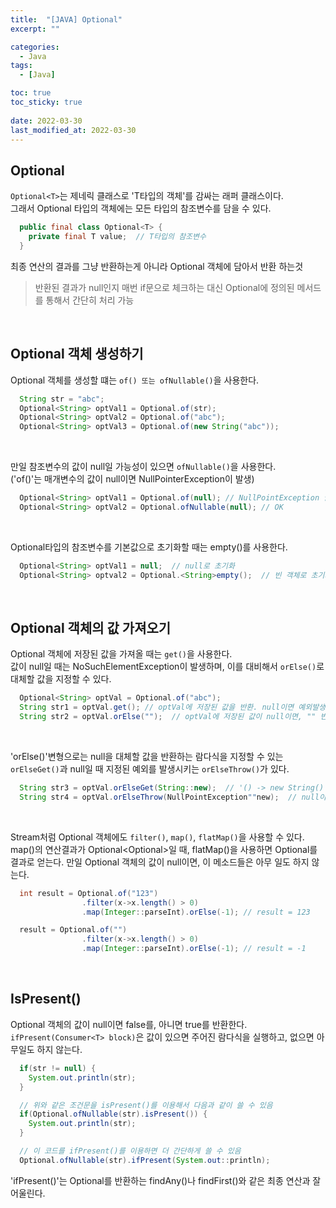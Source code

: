 ```yaml
---
title:  "[JAVA] Optional"
excerpt: ""

categories:
  - Java
tags:
  - [Java]

toc: true
toc_sticky: true
 
date: 2022-03-30
last_modified_at: 2022-03-30
---
```


## Optional<T>
`Optional<T>`는 제네릭 클래스로 'T타입의 객체'를 감싸는 래퍼 클래스이다.<br>
그래서 Optional 타입의 객체에는 모든 타입의 참조변수를 담을 수 있다.

```java
  public final class Optional<T> {
    private final T value;  // T타입의 참조변수
  }
```

최종 연산의 결과를 그냥 반환하는게 아니라 Optional 객체에 담아서 반환 하는것
> 반환된 결과가 null인지 매번 if문으로 체크하는 대신 Optional에 정의된 메서드를 통해서 간단히 처리 가능

<br>

## Optional 객체 생성하기
Optional 객체를 생성할 떄는 `of() 또는 ofNullable()`을 사용한다.

```java
  String str = "abc";
  Optional<String> optVal1 = Optional.of(str);
  Optional<String> optVal2 = Optional.of("abc");
  Optional<String> optVal3 = Optional.of(new String("abc"));
```
<br>

만일 참조변수의 값이 null일 가능성이 있으면 `ofNullable()`을 사용한다.<br>
('of()'는 매개변수의 값이 null이면 NullPointerException이 발생)

```java
  Optional<String> optVal1 = Optional.of(null); // NullPointException 발생
  Optional<String> optVal2 = Optional.ofNullable(null); // OK
```
<br>

Optional<T>타입의 참조변수를 기본값으로 초기화할 때는 empty()를 사용한다.

```java
  Optional<String> optVal1 = null;  // null로 초기화
  Optional<String> optval2 = Optional.<String>empty();  // 빈 객체로 초기화
```
<br>

## Optional 객체의 값 가져오기
Optional 객체에 저장된 값을 가져올 때는 `get()`을 사용한다.<br>
값이 null일 때는 NoSuchElementException이 발생하며, 이를 대비해서 `orElse()`로 대체할 값을 지정할 수 있다.

```java
  Optional<String> optVal = Optional.of("abc");
  String str1 = optVal.get(); // optVal에 저장된 값을 반환. null이면 예외발생
  String str2 = optVal.orElse("");  // optVal에 저장된 값이 null이면, "" 반환
```
<br>

'orElse()'변형으로는 null을 대체할 값을 반환하는 람다식을 지정할 수 있는 `orElseGet()`과 null일 때 지정된 예외를 발생시키는 `orElseThrow()`가 있다.

```java
  String str3 = optVal.orElseGet(String::new);  // '() -> new String()' 과 동일
  String str4 = optVal.orElseThrow(NullPointException""new);  // null이면 예외발생
```
<br>

Stream처럼 Optional 객체에도 `filter()`, `map()`, `flatMap()`을 사용할 수 있다.<br>
map()의 연산결과가 Optional<Optional<T>>일 때, flatMap()을 사용하면 Optional<T>를 결과로 얻는다.
만일 Optional 객체의 값이 null이면, 이 메소드들은 아무 일도 하지 않는다.

```java
  int result = Optional.of("123")
                .filter(x->x.length() > 0)
                .map(Integer::parseInt).orElse(-1); // result = 123

  result = Optional.of("")
                .filter(x->x.length() > 0)
                .map(Integer::parseInt).orElse(-1); // result = -1
```
<br>

## IsPresent()
Optional 객체의 값이 null이면 false를, 아니면 true를 반환한다.<br>
`ifPresent(Consumer<T> block)`은 값이 있으면 주어진 람다식을 실행하고, 없으면 아무일도 하지 않는다.

```java
  if(str != null) {
    System.out.println(str);
  }

  // 위와 같은 조건문을 isPresent()를 이용해서 다음과 같이 쓸 수 있음
  if(Optional.ofNullable(str).isPresent()) {
    System.out.println(str);
  }

  // 이 코드를 ifPresent()를 이용하면 더 간단하게 쓸 수 있음
  Optional.ofNullable(str).ifPresent(System.out::println);
```

'ifPresent()'는 Optional<T>를 반환하는 findAny()나 findFirst()와 같은 최종 연산과 잘 어울린다.
